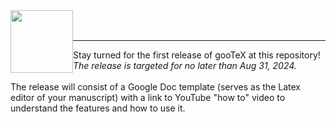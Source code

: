 <img style="float: left;" src="https://github.com/user-attachments/assets/2a6b4c9d-e7f1-48bd-89c9-486153174ba2" height="100px">
<br><br>
<hr>
Stay turned for the first release of gooTeX at this repository!  <br>
<i>The release is targeted for no later than Aug 31, 2024. </i>
<br><br>
The release will consist of a Google Doc template (serves as the Latex editor of your manuscript) with a link to YouTube "how to" video to understand the features and how to use it. 
